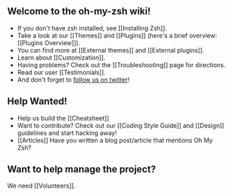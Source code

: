 ## Welcome to the oh-my-zsh wiki!

- If you don't have zsh installed, see [[Installing Zsh]].
- Take a look at our [[Themes]] and [[Plugins]] (here's a brief overview: [[Plugins Overview]]).
- You can find more at [[External themes]] and [[External plugins]].
- Learn about [[Customization]].
- Having problems? Check out the [[Troubleshooting]] page for directions.
- Read our user [[Testimonials]].
- And don't forget to [follow us on twitter](http://twitter.com/ohmyzsh)!

## Help Wanted!

- Help us build the [[Cheatsheet]]
- Want to contribute? Check out our [[Coding Style Guide]] and [[Design]] guidelines and start hacking away!
- [[Articles]] Have you written a blog post/article that mentions Oh My Zsh?

## Want to help manage the project?

We need [[Volunteers]].
